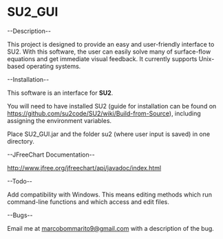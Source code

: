 # SU2_GUI

--Description--

This project is designed to provide an easy and user-friendly interface to SU2. With this software, the user can easily solve many of surface-flow equations and get immediate visual feedback. It currently supports Unix-based operating systems.


--Installation--

This software is an interface for <strong>SU2</strong>.

You will need to have installed SU2 (guide for installation can be found on https://github.com/su2code/SU2/wiki/Build-from-Source), including assigning the environment variables. 

Place SU2_GUI.jar and the folder su2 (where user input is saved) in one directory.


--JFreeChart Documentation--

http://www.jfree.org/jfreechart/api/javadoc/index.html


--Todo--

Add compatibility with Windows.  This means editing methods which run command-line functions and which access and edit files.


--Bugs--

Email me at marcobommarito9@gmail.com with a description of the bug.
